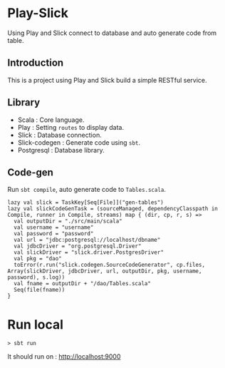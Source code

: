 # Play-Slick
Using Play and Slick connect to database and auto generate code from table.

## Introduction
This is a project using Play and Slick build a simple RESTful service.

## Library
* Scala : Core language.
* Play : Setting ```routes``` to display data.
* Slick : Database connection.
* Slick-codegen : Generate code using ```sbt```.
* Postgresql : Database library.

## Code-gen
Run ```sbt compile```, auto generate code to ```Tables.scala```.
```
lazy val slick = TaskKey[Seq[File]]("gen-tables")
lazy val slickCodeGenTask = (sourceManaged, dependencyClasspath in Compile, runner in Compile, streams) map { (dir, cp, r, s) =>
  val outputDir = "./src/main/scala"
  val username = "username"
  val password = "password"
  val url = "jdbc:postgresql://localhost/dbname"
  val jdbcDriver = "org.postgresql.Driver"
  val slickDriver = "slick.driver.PostgresDriver"
  val pkg = "dao"
  toError(r.run("slick.codegen.SourceCodeGenerator", cp.files, Array(slickDriver, jdbcDriver, url, outputDir, pkg, username, password), s.log))
  val fname = outputDir + "/dao/Tables.scala"
  Seq(file(fname))
}
```

# Run local
    > sbt run
It should run on : [http://localhost:9000](http://localhost:9000)
